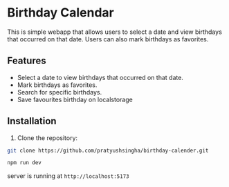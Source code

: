 # Birthday Calendar

This is simple webapp that allows users to select a date and view birthdays that occurred on that date. Users can also mark birthdays as favorites.

## Features

- Select a date to view birthdays that occurred on that date.
- Mark birthdays as favorites.
- Search for specific birthdays.
- Save favourites birthday on localstorage

## Installation

1. Clone the repository:

```bash
git clone https://github.com/pratyushsingha/birthday-calender.git
```
```bash
npm run dev
```
server is running at `http://localhost:5173`
